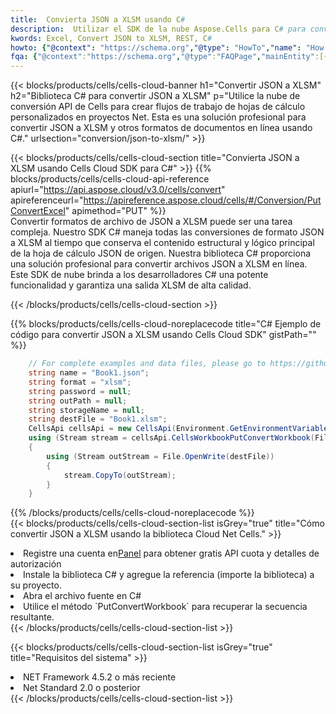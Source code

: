 ```yaml
---
title:  Convierta JSON a XLSM usando C#
description:  Utilizar el SDK de la nube Aspose.Cells para C# para convertir un archivo de formato JSON a un archivo de formato XLSM.
kwords: Excel, Convert JSON to XLSM, REST, C#
howto: {"@context": "https://schema.org","@type": "HowTo","name": "How to convert JSON to XLSM using the Cells Cloud Net library.","description": "How to convert JSON to XLSM using the Cells Cloud Net library.","image": {"@type": "ImageObject"},"url": "/net/conversion/json-to-xlsm/","step": [{ "@type": "HowToStep","name": "How to convert JSON to XLSM using the Cells Cloud Net library. step 1", "image": {"@type": "ImageObject",},"url": "/net/conversion/json-to-xlsm/","text": "Register an account at <a href='https://dashboard.aspose.cloud/'>Dashboard</a> to get free API quota & authorization details",},{ "@type": "HowToStep","name": "How to convert JSON to XLSM using the Cells Cloud Net library. step 1", "image": {"@type": "ImageObject",},"url": "/net/conversion/json-to-xlsm/","text": "Install C# library and add the reference (import the library) to your project.",},{ "@type": "HowToStep","name": "How to convert JSON to XLSM using the Cells Cloud Net library. step 1", "image": {"@type": "ImageObject",},"url": "/net/conversion/json-to-xlsm/","text": "Open the source file in C#",},{ "@type": "HowToStep","name": "How to convert JSON to XLSM using the Cells Cloud Net library. step 1", "image": {"@type": "ImageObject",},"url": "/net/conversion/json-to-xlsm/","text": "Use the `PutConvertWorkbook` method to retrieve the resulting stream.",}, ],"supply": {"@type": "HowToSupply","name": "document"},"tool": [{"@type": "HowToTool","name": "Visual Studio, Visual Studio Code, Rider "},{"@type": "HowToTool","name": "Aspose Cells"}],"totalTime": "PT6M"}
fqa: {"@context":"https://schema.org","@type":"FAQPage","mainEntity":[{"@type":"Question","name":"Why convert file formats in C# using REST API?","acceptedAnswer":{"@type":"Answer","text":"Documents are encoded in many ways, and some files may be incompatible with the software you use. To open and read such files, just convert them to appropriate file formats.<br/><ol><li>Install .NET SDK and add the reference (import the library) to your project.</li><li>Open the source file in C# using REST API.</li><li>Call the PutConvertWorkbookRequest() method, passing an output filename with required extension.</li><li>Get the result of conversion as a separate file.</li></ol>"}},{"@type":"Question","name":"What file formats can I convert with your C# library?","acceptedAnswer":{"@type":"Answer","text":"We support a variety of file formats for conversion using .NET library, including XLSX, Excel, xls , PDF, CSV, HTML, Markdown, XML, PNG, JPG, TIFF, Json, TXT and many more."}},{"@type":"Question","name":"What is the maximum allowed file size for conversion using this .NET library?","acceptedAnswer":{"@type":"Answer","text":"There are no file size limits for format conversions using .NET library."}}]}
---
```

{{< blocks/products/cells/cells-cloud-banner h1="Convertir JSON a XLSM" h2="Biblioteca C# para convertir JSON a XLSM" p="Utilice la nube de conversión API de Cells para crear flujos de trabajo de hojas de cálculo personalizados en proyectos Net. Esta es una solución profesional para convertir JSON a XLSM y otros formatos de documentos en línea usando C#." urlsection="conversion/json-to-xlsm/" >}}

{{< blocks/products/cells/cells-cloud-section title="Convierta JSON a XLSM usando Cells Cloud SDK para C#" >}}
{{% blocks/products/cells/cells-cloud-api-reference apiurl="https://api.aspose.cloud/v3.0/cells/convert" apireferenceurl="https://apireference.aspose.cloud/cells/#/Conversion/PutConvertExcel" apimethod="PUT" %}}
<br/>
Convertir formatos de archivo de JSON a XLSM puede ser una tarea compleja. Nuestro SDK C# maneja todas las conversiones de formato JSON a XLSM al tiempo que conserva el contenido estructural y lógico principal de la hoja de cálculo JSON de origen. Nuestra biblioteca C# proporciona una solución profesional para convertir archivos JSON a XLSM en línea. Este SDK de nube brinda a los desarrolladores C# una potente funcionalidad y garantiza una salida XLSM de alta calidad.

{{< /blocks/products/cells/cells-cloud-section >}}

{{% blocks/products/cells/cells-cloud-noreplacecode title="C# Ejemplo de código para convertir JSON a XLSM usando Cells Cloud SDK" gistPath="" %}}
 
```cs
    // For complete examples and data files, please go to https://github.com/aspose-cells-cloud/aspose-cells-cloud-dotnet/
    string name = "Book1.json";
    string format = "xlsm";
    string password = null;
    string outPath = null;
    string storageName = null;
    string destFile = "Book1.xlsm";
    CellsApi cellsApi = new CellsApi(Environment.GetEnvironmentVariable("ProductClientId"), Environment.GetEnvironmentVariable("ProductClientSecret"));
    using (Stream stream = cellsApi.CellsWorkbookPutConvertWorkbook(File.OpenRead(name), format, password, outPath, storageName))
    {
        using (Stream outStream = File.OpenWrite(destFile))
        {
            stream.CopyTo(outStream);
        }
    }
```
 
{{% /blocks/products/cells/cells-cloud-noreplacecode %}}
<br/>
{{< blocks/products/cells/cells-cloud-section-list isGrey="true" title="Cómo convertir JSON a XLSM usando la biblioteca Cloud Net Cells." >}}
<li> Registre una cuenta en<a href="https://dashboard.aspose.cloud/">Panel</a> para obtener gratis API cuota y detalles de autorización</li>
<li>Instale la biblioteca C# y agregue la referencia (importe la biblioteca) a su proyecto.</li>
<li>Abra el archivo fuente en C#</li>
<li>Utilice el método `PutConvertWorkbook` para recuperar la secuencia resultante.</li>
{{< /blocks/products/cells/cells-cloud-section-list >}}

{{< blocks/products/cells/cells-cloud-section-list isGrey="true" title="Requisitos del sistema" >}}
<li>NET Framework 4.5.2 o más reciente</li>
<li>Net Standard 2.0 o posterior</li>
{{< /blocks/products/cells/cells-cloud-section-list >}}
